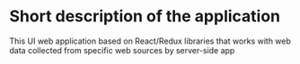 # Short description of the application
This UI web application based on React/Redux libraries that works with web data collected from specific web sources by server-side app
